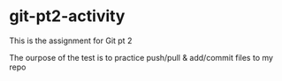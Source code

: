 # git-pt2-activity
This is the assignment for Git pt 2

The ourpose of the test is to practice push/pull & add/commit files to my repo
